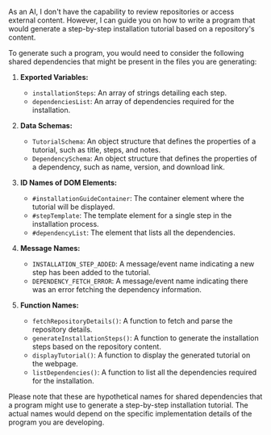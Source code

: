 As an AI, I don't have the capability to review repositories or access external content. However, I can guide you on how to write a program that would generate a step-by-step installation tutorial based on a repository's content. 

To generate such a program, you would need to consider the following shared dependencies that might be present in the files you are generating:

1. **Exported Variables:**
   - `installationSteps`: An array of strings detailing each step.
   - `dependenciesList`: An array of dependencies required for the installation.

2. **Data Schemas:**
   - `TutorialSchema`: An object structure that defines the properties of a tutorial, such as title, steps, and notes.
   - `DependencySchema`: An object structure that defines the properties of a dependency, such as name, version, and download link.

3. **ID Names of DOM Elements:**
   - `#installationGuideContainer`: The container element where the tutorial will be displayed.
   - `#stepTemplate`: The template element for a single step in the installation process.
   - `#dependencyList`: The element that lists all the dependencies.

4. **Message Names:**
   - `INSTALLATION_STEP_ADDED`: A message/event name indicating a new step has been added to the tutorial.
   - `DEPENDENCY_FETCH_ERROR`: A message/event name indicating there was an error fetching the dependency information.

5. **Function Names:**
   - `fetchRepositoryDetails()`: A function to fetch and parse the repository details.
   - `generateInstallationSteps()`: A function to generate the installation steps based on the repository content.
   - `displayTutorial()`: A function to display the generated tutorial on the webpage.
   - `listDependencies()`: A function to list all the dependencies required for the installation.

Please note that these are hypothetical names for shared dependencies that a program might use to generate a step-by-step installation tutorial. The actual names would depend on the specific implementation details of the program you are developing.